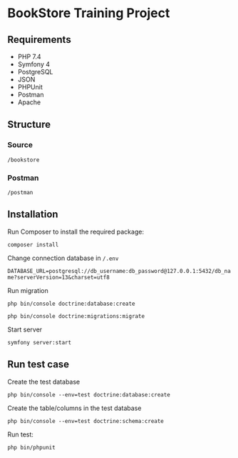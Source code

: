 # BookStore Training Project

## Requirements

- PHP 7.4
- Symfony 4
- PostgreSQL
- JSON
- PHPUnit
- Postman
- Apache 

## Structure
### Source
`/bookstore`
### Postman
`/postman`

## Installation
Run Composer to install the required package:

`composer install`

Change connection database in `/.env`

`DATABASE_URL=postgresql://db_username:db_password@127.0.0.1:5432/db_name?serverVersion=13&charset=utf8`

Run migration

`php bin/console doctrine:database:create`

`php bin/console doctrine:migrations:migrate`

Start server

`symfony server:start`

## Run test case

Create the test database

`php bin/console --env=test doctrine:database:create`

Create the table/columns in the test database

`php bin/console --env=test doctrine:schema:create`

Run test:

`php bin/phpunit`
